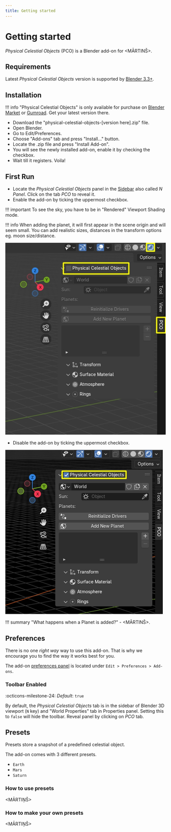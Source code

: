```yaml
---
title: Getting started
---
```


# Getting started

_Physical Celestial Objects_ (PCO) is a Blender add-on for <MĀRTINŠ>.

## Requirements
Latest _Physical Celestial Objects_ version is supported by [Blender 3.3+](https://www.blender.org/).

## Installation

!!! info
    "Physical Celestial Objects" is only available for purchase on
    [Blender Market](https://blendermarket.com/products/physical-celestial-objects) or [Gumroad](https://martinsh.gumroad.com/l/physical-celestial-objects).
    Get your latest version there.

- Download the "physical-celestial-objects-[version here].zip" file.
- Open Blender.
- Go to Edit/Preferences. 
- Choose "Add-ons" tab and press "Install..." button. 
- Locate the .zip file and press "Install Add-on".
- You will see the newly installed add-on, enable it by checking the checkbox. 
- Wait till it registers. Voila!

## First Run
- Locate the _Physical Celestial Objects_ panel in the [Sidebar](https://docs.blender.org/manual/en/latest/interface/window_system/regions.html#sidebar)
also called _N Panel_. Click on the tab _PCO_ to reveal it.
- Enable the add-on by ticking the uppermost checkbox.

!!! important
    To see the sky, you have to be in "Rendered" Viewport Shading mode.

!!! info
    When adding the planet, it will first appear in the scene origin and will seem small. You can add realistic sizes, distances in the transform options eg. moon size/distance.

[![Enable PSA](img/ENABLE_PCO.jpg)](img/ENABLE_PCO.jpg)

- Disable the add-on by ticking the uppermost checkbox.

[![Enable PSA](img/DISABLE_PCO.jpg)](img/DISABLE_PCO.jpg)

!!! summary "What happens when a Planet is added?"
    - <MĀRTINŠ>.

## Preferences
There is no one _right way_ way to use this add-on. That is why we encourage you to find the way
it works best for you. 

The add-on [preferences panel](img/UI/UI_preferences.jpg) is located under
`Edit > Preferences > Add-ons`.

### Toolbar Enabled
:octicons-milestone-24: _Default_: `true`

By default, the _Physical Celestial Objects_ tab is in the sidebar of Blender 3D viewport (`N` key) and "World Properties" tab in
Properties panel. Setting this to `false` will hide the toolbar. Reveal panel by clicking on _PCO_ tab. 

## Presets
Presets store a snapshot of a predefined celestial object.

The add-on comes with 3 different presets.

- `Earth`
- `Mars`
- `Saturn`

### How to use presets

<MĀRTIŅŠ>        

### How to make your own presets

<MĀRTIŅŠ>        
